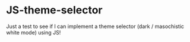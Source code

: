 # JS-theme-selector
Just a test to see if I can implement a theme selector (dark / masochistic white mode) using JS! 
